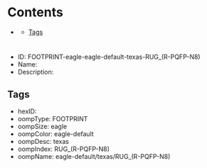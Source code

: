 



Contents
========

* [](#)
	* [Tags](#tags)

# 

- ID: FOOTPRINT-eagle-eagle-default-texas-RUG_(R-PQFP-N8)
- Name: 
- Description: 

## Tags

- hexID: 
- oompType: FOOTPRINT
- oompSize: eagle
- oompColor: eagle-default
- oompDesc: texas
- oompIndex: RUG_(R-PQFP-N8)
- oompName: eagle-default/texas/RUG_(R-PQFP-N8)
